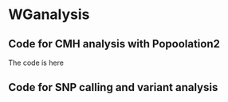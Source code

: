 # WGanalysis
## Code for CMH analysis with Popoolation2
The code is here 
## Code for SNP calling and variant analysis

